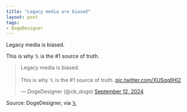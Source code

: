 ```yaml
---
title: "Legacy media are biased"
layout: post
tags:
- DogeDesigner
---
```


Legacy media is biased.

This is why 𝕏 is the #1 source of truth.

<blockquote class="twitter-tweet"><p lang="en" dir="ltr">Legacy media is biased.<br /><br />This is why 𝕏 is the #1 source of truth. <a href="https://t.co/XUSqqllHI2">pic.twitter.com/XUSqqllHI2</a></p>&mdash; DogeDesigner (@cb_doge) <a href="https://twitter.com/cb_doge/status/1834128337251574087?ref_src=twsrc%5Etfw">September 12, 2024</a></blockquote> <script async src="https://platform.twitter.com/widgets.js" charset="utf-8"></script>

Source: DogeDesigner, via [𝕏](https://x.com)
